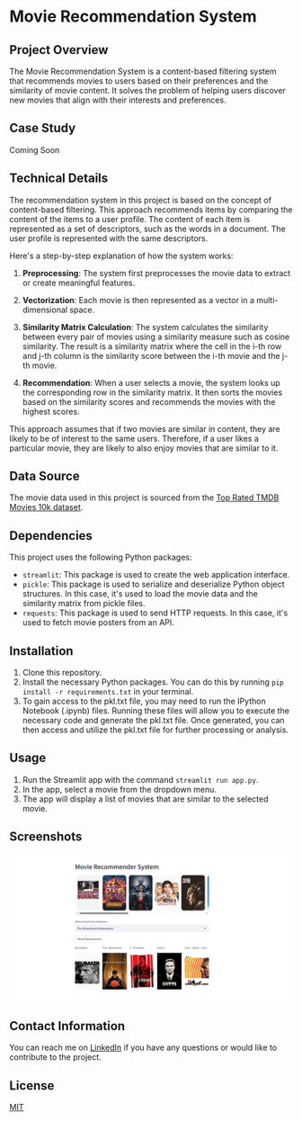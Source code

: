 # Movie Recommendation System

## Project Overview
The Movie Recommendation System is a content-based filtering system that recommends movies to users based on their preferences and the similarity of movie content. It solves the problem of helping users discover new movies that align with their interests and preferences.

## Case Study
Coming Soon

## Technical Details
The recommendation system in this project is based on the concept of content-based filtering. This approach recommends items by comparing the content of the items to a user profile. The content of each item is represented as a set of descriptors, such as the words in a document. The user profile is represented with the same descriptors.

Here's a step-by-step explanation of how the system works:

1. **Preprocessing**: The system first preprocesses the movie data to extract or create meaningful features.

2. **Vectorization**: Each movie is then represented as a vector in a multi-dimensional space. 

3. **Similarity Matrix Calculation**: The system calculates the similarity between every pair of movies using a similarity measure such as cosine similarity. The result is a similarity matrix where the cell in the i-th row and j-th column is the similarity score between the i-th movie and the j-th movie.

4. **Recommendation**: When a user selects a movie, the system looks up the corresponding row in the similarity matrix. It then sorts the movies based on the similarity scores and recommends the movies with the highest scores.

This approach assumes that if two movies are similar in content, they are likely to be of interest to the same users. Therefore, if a user likes a particular movie, they are likely to also enjoy movies that are similar to it.

## Data Source
The movie data used in this project is sourced from the [Top Rated TMDB Movies 10k dataset](https://www.kaggle.com/datasets/ahsanaseer/top-rated-tmdb-movies-10k).

## Dependencies
This project uses the following Python packages:

- `streamlit`: This package is used to create the web application interface.
- `pickle`: This package is used to serialize and deserialize Python object structures. In this case, it's used to load the movie data and the similarity matrix from pickle files.
- `requests`: This package is used to send HTTP requests. In this case, it's used to fetch movie posters from an API.

## Installation
1. Clone this repository.
2. Install the necessary Python packages. You can do this by running `pip install -r requirements.txt` in your terminal.
3. To gain access to the pkl.txt file, you may need to run the IPython Notebook (.ipynb) files. Running these files will allow you to execute the necessary code and generate the pkl.txt file. Once generated, you can then access and utilize the pkl.txt file for further processing or analysis.

## Usage
1. Run the Streamlit app with the command `streamlit run app.py`.
2. In the app, select a movie from the dropdown menu.
3. The app will display a list of movies that are similar to the selected movie.

## Screenshots
![Movie Recommendation System](MovieRecommendationSystem.png)


## Contact Information
You can reach me on [LinkedIn](https://www.linkedin.com/in/vahe-aslanyan/) if you have any questions or would like to contribute to the project.

## License
[MIT](https://choosealicense.com/licenses/mit/)
